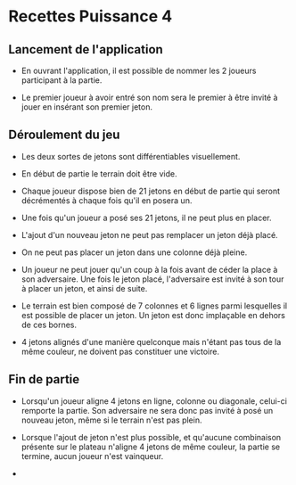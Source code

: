 Recettes Puissance 4
===================

Lancement de l'application
----------

- En ouvrant l'application, il est possible de nommer les 2 joueurs participant à la partie.

- Le premier joueur à avoir entré son nom sera le premier à être invité à jouer en insérant son premier jeton.

Déroulement du jeu
----------

- Les deux sortes de jetons sont différentiables visuellement.

- En début de partie le terrain doit être vide.

- Chaque joueur dispose bien de 21 jetons en début de partie qui seront décrémentés à chaque fois qu'il en posera un.
 
- Une fois qu'un joueur a posé ses 21 jetons, il ne peut plus en placer.

- L'ajout d'un nouveau jeton ne peut pas remplacer un jeton déjà placé.

- On ne peut pas placer un jeton dans une colonne déjà pleine.

- Un joueur ne peut jouer qu'un coup à la fois avant de céder la place à son adversaire. Une fois le jeton placé, l'adversaire est invité à son tour à placer un jeton, et ainsi de suite.

- Le terrain est bien composé de 7 colonnes et 6 lignes parmi lesquelles il est possible de placer un jeton. Un jeton est donc implaçable en dehors de ces bornes.

- 4 jetons alignés d'une manière quelconque mais n'étant pas tous de la même couleur, ne doivent pas constituer une victoire.

Fin de partie
----------

- Lorsqu'un joueur aligne 4 jetons en ligne, colonne ou diagonale, celui-ci remporte la partie. Son adversaire ne sera donc pas invité à posé un nouveau jeton, même si le terrain n'est pas plein.

- Lorsque l'ajout de jeton n'est plus possible, et qu'aucune combinaison présente sur le plateau n'aligne 4 jetons de même couleur, la partie se termine, aucun joueur n'est vainqueur.





-


